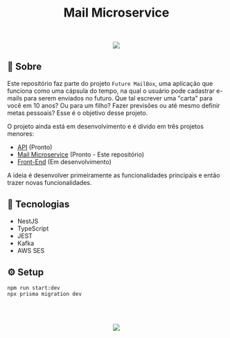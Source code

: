 <h1 align="center">Mail Microservice</h1>

<br>
<p align="center">
<img src="http://img.shields.io/static/v1?label=STATUS&message=EM%20DESENVOLVIMENTO&color=GREEN&style=for-the-badge"/>
</p>

## :book: Sobre

Este repositório faz parte do projeto `Future MailBox`, uma aplicação que funciona como uma cápsula do tempo, na qual o usuário pode cadastrar e-mails para serem enviados no futuro. Que tal escrever uma "carta" para você em 10 anos? Ou para um filho? Fazer previsões ou até mesmo definir metas pessoais? Esse é o objetivo desse projeto.

O projeto ainda está em desenvolvimento e é divido em três projetos menores:

- [API](https://github.com/HenriqueSantana1/future-mail-box-api/) (Pronto)
- [Mail Microservice](https://github.com/HenriqueSantana1/mail-microservice) (Pronto - Este repositório)
- [Front-End](https://github.com/HenriqueSantana1/future-mail-box-web/) (Em desenvolvimento)

A ideia é desenvolver primeiramente as funcionalidades principais e então trazer novas funcionalidades.

## :rocket: Tecnologias

- NestJS
- TypeScript
- JEST
- Kafka
- AWS SES

## :gear: Setup

```
npm run start:dev
npx prisma migration dev
```

<br><br>

<p align="center">
  <a href="https://www.linkedin.com/in/henrique-vuolo-santana">
  <img src="https://img.shields.io/badge/LinkedIn-Henrique%20Vuolo-blue?logo=linkedin"/></a>
</p>

